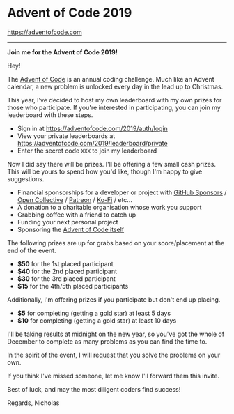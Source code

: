 # Advent of Code 2019

https://adventofcode.com

---

**Join me for the Advent of Code 2019!**

Hey!

The [Advent of Code](https://adventofcode.com) is an annual coding challenge. Much like an Advent calendar, a new problem is unlocked every day in the lead up to Christmas.

This year, I've decided to host my own leaderboard with my own prizes for those who participate. If you're interested in participating, you can join my leaderboard with these steps.

- Sign in at https://adventofcode.com/2019/auth/login
- View your private leaderboards at https://adventofcode.com/2019/leaderboard/private
- Enter the secret code `XXX` to join my leaderboard

Now I did say there will be prizes. I'll be offering a few small cash prizes. This will be yours to spend how you'd like, though I'm happy to give suggestions.

- Financial sponsorships for a developer or project with [GitHub Sponsors](https://github.com/sponsors) / [Open Collective](https://opencollective.com/) / [Patreon](https://www.patreon.com/) / [Ko-Fi](https://www.ko-fi.com/) / etc...
- A donation to a charitable organisation whose work you support
- Grabbing coffee with a friend to catch up
- Funding your next personal project
- Sponsoring the [Advent of Code itself](https://adventofcode.com/support)

The following prizes are up for grabs based on your score/placement at the end of the event.

- **\$50** for the 1st placed participant
- **\$40** for the 2nd placed participant
- **\$30** for the 3rd placed participant
- **\$15** for the 4th/5th placed participants

Additionally, I'm offering prizes if you participate but don't end up placing.

- **\$5** for completing (getting a gold star) at least 5 days
- **\$10** for completing (getting a gold star) at least 10 days

I'll be taking results at midnight on the new year, so you've got the whole of December to complete as many problems as you can find the time to.

In the spirit of the event, I will request that you solve the problems on your own.

If you think I've missed someone, let me know I'll forward them this invite.

Best of luck, and may the most diligent coders find success!

Regards, Nicholas

